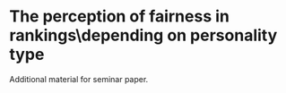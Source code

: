 # The perception of fairness in rankings\\depending on personality type  
  
Additional material for seminar paper.  
